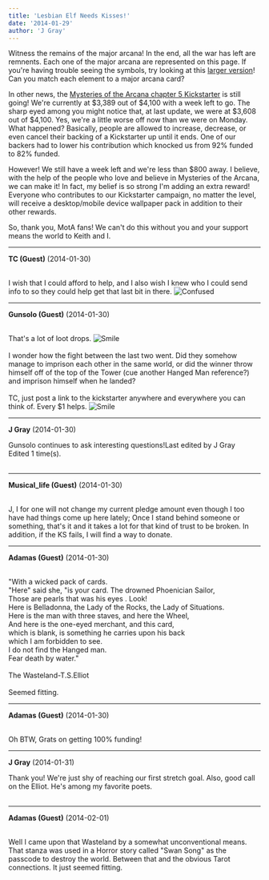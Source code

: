 ```yaml
---
title: 'Lesbian Elf Needs Kisses!'
date: '2014-01-29'
author: 'J Gray'
---
```


<p>Witness the remains of the major arcana! In the end, all the war has left are remnents. Each one of the major arcana are represented on this page. If you're having trouble seeing the symbols, try looking at this <a href="http://mysteriesofthearcana.com/templates/main/images/MotApg04.037.jpg" target="_blank">larger version</a>! Can you match each element to a major arcana card?</p><p>In other news, the <a href="http://www.kickstarter.com/projects/355389852/mysteries-of-the-arcana-chapter-5" target="_blank">Mysteries of the Arcana chapter 5 Kickstarter</a> is still going! We're currently at $3,389 out of $4,100 with a week left to go. The sharp eyed among you might notice that, at last update, we were at $3,608 out of $4,100. Yes, we're a little worse off now than we were on Monday. What happened? Basically, people are allowed to increase, decrease, or even cancel their backing of a Kickstarter up until it ends. One of our backers had to lower his contribution which knocked us from 92% funded to 82% funded.</p><p>However! We still have a week left and we're less than $800 away. I believe, with the help of the people who love and believe in Mysteries of the Arcana, we can make it! In fact, my belief is so strong I'm adding an extra reward! Everyone who contributes to our Kickstarter campaign, no matter the level, will receive a desktop/mobile device wallpaper pack in addition to their other rewards.</p><p>So, thank you, MotA fans! We can't do this without you and your support means the world to Keith and I.</p>

---
**TC (Guest)** (2014-01-30)

<br> I wish that I could afford to help, and I also wish I knew who I could send info to so they could help get that last bit in there. <img src="//smilies/confused4.gif" alt="Confused" border="0">

---
**Gunsolo (Guest)** (2014-01-30)

<br> That's a lot of loot drops. <img src="//smilies/smile.gif" alt="Smile" border="0"><br><br>I wonder how the fight between the last two went. Did they somehow manage to imprison each other in the same world, or did the winner throw himself off of the top of the Tower (cue another Hanged Man reference?) and imprison himself when he landed?<br><br>TC, just post a link to the kickstarter anywhere and everywhere you can think of. Every $1 helps. <img src="//smilies/smile.gif" alt="Smile" border="0"><br>

---
**J Gray** (2014-01-30)

Gunsolo continues to ask interesting questions!Last edited by J Gray<br>Edited 1 time(s).<br><br>

---
**Musical_life (Guest)** (2014-01-30)

<br> J, I for one will not change my current pledge amount even though I too have had things come up here lately; Once I stand behind someone or something, that's it and it takes a lot for that kind of trust to be broken. In addition, if the KS fails, I will find a way to donate.

---
**Adamas (Guest)** (2014-01-30)

<br> "With a wicked pack of cards.<br>"Here" said she, "is your card. The drowned Phoenician Sailor, <br>Those are pearls that was his eyes . Look!<br>Here is Belladonna, the Lady of the Rocks, the Lady of Situations.<br>Here is the man with three staves, and here the Wheel,<br>And here is the one-eyed merchant, and this card,<br>which is blank, is something he carries upon his back<br>which I am forbidden to see. <br>I do not find the Hanged man.<br>Fear death by water."<br><br>The Wasteland-T.S.Elliot<br><br>Seemed fitting.<br>

---
**Adamas (Guest)** (2014-01-30)

<br> Oh BTW, Grats on getting 100% funding!<br>

---
**J Gray** (2014-01-31)

Thank you! We're just shy of reaching our first stretch goal. Also, good call on the Elliot. He's among my favorite poets.<br><br>

---
**Adamas (Guest)** (2014-02-01)

<br> Well I came upon that Wasteland by a somewhat unconventional means. That stanza was used in a Horror story called "Swan Song" as the passcode to destroy the world. Between that and the obvious Tarot connections. It just seemed fitting.<br>

